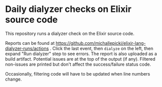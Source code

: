 # Daily dialyzer checks on Elixir source code

This repository runs a dialyzer check on the Elixir source code.

Reports can be found at https://github.com/michallepicki/elixir-lang-dialyzer-runs/actions . Click the last event, then `dialyze` on the left, then expand "Run dialyzer" step to see errors. The report is also uploaded as a build artifact. Potential issues are at the top of the output (if any). Filtered non-issues are printed but don't affect the success/failure status code.

Occasionally, filtering code will have to be updated when line numbers change.